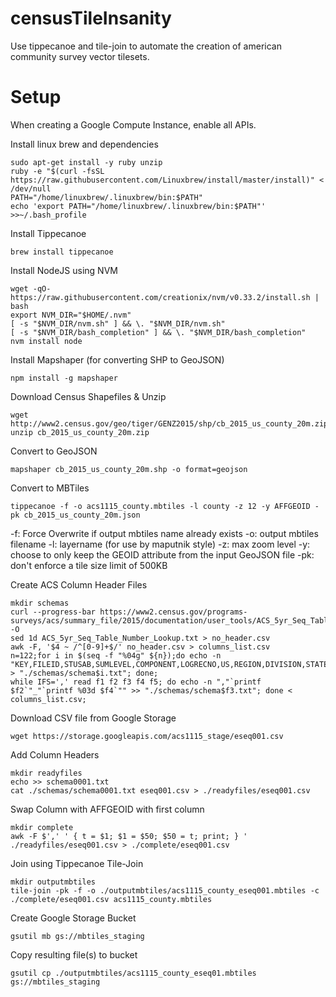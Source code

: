 # censusTileInsanity
Use tippecanoe and tile-join to automate the creation of american community survey vector tilesets.

# Setup

When creating a Google Compute Instance, enable all APIs.


Install linux brew and dependencies

```
sudo apt-get install -y ruby unzip
ruby -e "$(curl -fsSL https://raw.githubusercontent.com/Linuxbrew/install/master/install)" < /dev/null
PATH="/home/linuxbrew/.linuxbrew/bin:$PATH"
echo 'export PATH="/home/linuxbrew/.linuxbrew/bin:$PATH"' >>~/.bash_profile
```

Install Tippecanoe

```
brew install tippecanoe
```

Install NodeJS using NVM
```
wget -qO- https://raw.githubusercontent.com/creationix/nvm/v0.33.2/install.sh | bash
export NVM_DIR="$HOME/.nvm"
[ -s "$NVM_DIR/nvm.sh" ] && \. "$NVM_DIR/nvm.sh"
[ -s "$NVM_DIR/bash_completion" ] && \. "$NVM_DIR/bash_completion"
nvm install node
```

Install Mapshaper (for converting SHP to GeoJSON)
```
npm install -g mapshaper
```

Download Census Shapefiles & Unzip
```
wget http://www2.census.gov/geo/tiger/GENZ2015/shp/cb_2015_us_county_20m.zip
unzip cb_2015_us_county_20m.zip
```

Convert to GeoJSON
```
mapshaper cb_2015_us_county_20m.shp -o format=geojson
```

Convert to MBTiles
```
tippecanoe -f -o acs1115_county.mbtiles -l county -z 12 -y AFFGEOID -pk cb_2015_us_county_20m.json
```

-f: Force Overwrite if output mbtiles name already exists
-o: output mbtiles filename
-l: layername (for use by maputnik style)
-z: max zoom level
-y: choose to only keep the GEOID attribute from the input GeoJSON file
-pk: don't enforce a tile size limit of 500KB


Create ACS Column Header Files
```
mkdir schemas
curl --progress-bar https://www2.census.gov/programs-surveys/acs/summary_file/2015/documentation/user_tools/ACS_5yr_Seq_Table_Number_Lookup.txt -O
sed 1d ACS_5yr_Seq_Table_Number_Lookup.txt > no_header.csv
awk -F, '$4 ~ /^[0-9]+$/' no_header.csv > columns_list.csv
n=122;for i in $(seq -f "%04g" ${n});do echo -n "KEY,FILEID,STUSAB,SUMLEVEL,COMPONENT,LOGRECNO,US,REGION,DIVISION,STATECE,STATE,COUNTY,COUSUB,PLACE,TRACT,BLKGRP,CONCIT,AIANHH,AIANHHFP,AIHHTLI,AITSCE,AITS,ANRC,CBSA,CSA,METDIV,MACC,MEMI,NECTA,CNECTA,NECTADIV,UA,BLANK1,CDCURR,SLDU,SLDL,BLANK2,BLANK3,ZCTA5,SUBMCD,SDELM,SDSEC,SDUNI,UR,PCI,BLANK4,BLANK5,PUMA5,BLANK6,GEOID,NAME,BTTR,BTBG,BLANK7" > "./schemas/schema$i.txt"; done;
while IFS=',' read f1 f2 f3 f4 f5; do echo -n ","`printf $f2`"_"`printf %03d $f4`"" >> "./schemas/schema$f3.txt"; done < columns_list.csv;
```


Download CSV file from Google Storage
```
wget https://storage.googleapis.com/acs1115_stage/eseq001.csv
```

Add Column Headers
```
mkdir readyfiles
echo >> schema0001.txt
cat ./schemas/schema0001.txt eseq001.csv > ./readyfiles/eseq001.csv 
```

Swap Column with AFFGEOID with first column
```
mkdir complete
awk -F $',' ' { t = $1; $1 = $50; $50 = t; print; } ' ./readyfiles/eseq001.csv > ./complete/eseq001.csv
```

Join using Tippecanoe Tile-Join
```
mkdir outputmbtiles
tile-join -pk -f -o ./outputmbtiles/acs1115_county_eseq001.mbtiles -c ./complete/eseq001.csv acs1115_county.mbtiles
```


Create Google Storage Bucket
```
gsutil mb gs://mbtiles_staging
```

Copy resulting file(s) to bucket
```
gsutil cp ./outputmbtiles/acs1115_county_eseq01.mbtiles gs://mbtiles_staging
```



